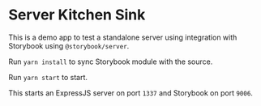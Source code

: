 # Server Kitchen Sink

This is a demo app to test a standalone server using integration with Storybook using `@storybook/server`.

Run `yarn install` to sync Storybook module with the source.

Run `yarn start` to start.

This starts an ExpressJS server on port `1337` and Storybook on port `9006`.
